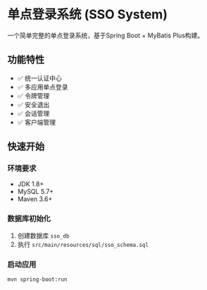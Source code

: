 # 单点登录系统 (SSO System)

一个简单完整的单点登录系统，基于Spring Boot + MyBatis Plus构建。

## 功能特性

- ✅ 统一认证中心
- ✅ 多应用单点登录
- ✅ 令牌管理
- ✅ 安全退出
- ✅ 会话管理
- ✅ 客户端管理

## 快速开始

### 环境要求
- JDK 1.8+
- MySQL 5.7+
- Maven 3.6+

### 数据库初始化
1. 创建数据库 `sso_db`
2. 执行 `src/main/resources/sql/sso_schema.sql`

### 启动应用
```bash
mvn spring-boot:run
